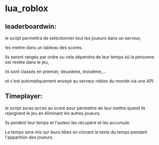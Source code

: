 # lua_roblox
## leaderboardwin:

le script permettra de selectionner tout les joueurs dans un serveur,

les mettre dans un tableau des scores.

Ils seront rangés par ordre ou cela dépendra de leur temps oû la personne est restée dans le jeu,

ils sont classés en premier, deuxième, troisième,...

et c'est automatiquement envoyé au serveur roblox du monde via une API.


## Timeplayer:

le script auras acces au score pour permettre de leur mettre quand ils rejoignent le jeu
en éliminant les autres joueurs.

Ils perdent leur temps et l'auteur les récupère et les accumule.

Le temps sera mis sur leurs têtes en clonant le texte du temps pendant l'apparition des joueurs.
